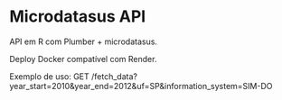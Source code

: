# Microdatasus API

API em R com Plumber + microdatasus.

Deploy Docker compatível com Render.

Exemplo de uso:
GET /fetch_data?year_start=2010&year_end=2012&uf=SP&information_system=SIM-DO
